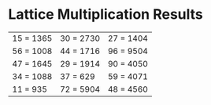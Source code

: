 # Lattice Multiplication Results

|   |   |   |
|---|---|---|
| 15 = 1365 | 30 = 2730 | 27 = 1404 |
| 56 = 1008 | 44 = 1716 | 96 = 9504 |
| 47 = 1645 | 29 = 1914 | 90 = 4050 |
| 34 = 1088 | 37 = 629 | 59 = 4071 |
| 11 = 935 | 72 = 5904 | 48 = 4560 |
